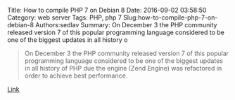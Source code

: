 Title: How to compile PHP 7 on Debian 8
Date: 2016-09-02 03:58:50
Category: web server
Tags: PHP, php 7
Slug:how-to-compile-php-7-on-debian-8
Authors:sedlav
Summary: On December 3 the PHP community released version 7 of this popular programming language considered to be one of the biggest updates in all history o

> On December 3 the PHP community released version 7 of this popular programming language considered to be one of the biggest updates in all history of PHP due the engine (Zend Engine) was refactored in order to achieve best performance.

[Link](http://www.librebyte.net/en/gnulinux/compile-php-7-on-debian-8/)
